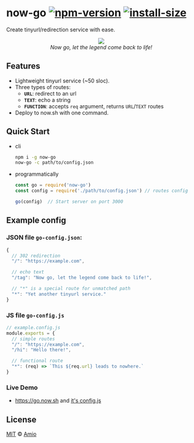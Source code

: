 # now-go [![npm-version][npm-badge]][npm-link] [![install-size][pp-badge]][pp-link]

Create tinyurl/redirection service with ease.

<p align="center">
  <img src="https://amio.github.io/now-go/ocelot.jpg" /><br/>
  <i>Now go, let the legend come back to life!</i>
</p>

## Features

- Lightweight tinyurl service (~50 sloc).
- Three types of routes:
  - __`URL`__: redirect to an url
  - __`TEXT`__: echo a string
  - __`FUNCTION`__: accepts `req` argument, returns `URL`/`TEXT` routes
- Deploy to now.sh with one command.

## Quick Start

- cli
  ```bash
  npm i -g now-go
  now-go -c path/to/config.json
  ```

- programmatically
  ```javascript
  const go = require('now-go')
  const config = require('./path/to/config.json') // routes config

  go(config)  // Start server on port 3000
  ```

## Example config

### JSON file `go-config.json`:

```javascript
{
  // 302 redirection
  "/": "https://example.com",

  // echo text
  "/tag": "Now go, let the legend come back to life!",

  // "*" is a special route for unmatched path
  "*": "Yet another tinyurl service."
}
```

### JS file `go-config.js`

```javascript
// example.config.js
module.exports = {
  // simple routes
  "/": "https://example.com",
  "/hi": "Hello there!",

  // functional route
  "*": (req) => `This ${req.url} leads to nowhere.`
}
```

### Live Demo

- https://go.now.sh and [it's config.js](example.config.js)


## License

[MIT](./LICENSE) © [Amio][author]

[npm-badge]:https://img.shields.io/npm/v/now-go.svg
[npm-link]: http://www.npmjs.com/package/now-go
[pp-badge]: https://packagephobia.now.sh/badge?p=now-go
[pp-link]: https://packagephobia.now.sh/result?p=now-go
[mit-link]: http://opensource.org/licenses/MIT
[author]:   http://github.com/amio
